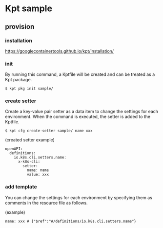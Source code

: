 # Kpt sample

## provision

### installation
https://googlecontainertools.github.io/kpt/installation/

### init
By running this command, a Kptfile will be created and can be treated as a Kpt package.
```
$ kpt pkg init sample/
```

### create setter
Create a key-value pair setter as a data item to change the settings for each environment.
When the command is executed, the setter is added to the Kptfile.
```
$ kpt cfg create-setter sample/ name xxx
```

(created setter example)
```
openAPI:
  definitions:
    io.k8s.cli.setters.name:
      x-k8s-cli:
        setter:
          name: name
          value: xxx
```

### add template
You can change the settings for each environment by specifying them as comments in the resource file as follows.

(example)
```
name: xxx # {"$ref":"#/definitions/io.k8s.cli.setters.name"}
```